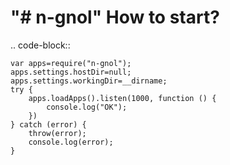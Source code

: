 "# n-gnol" 
How to start?
===============

.. code-block::

    var apps=require("n-gnol");
    apps.settings.hostDir=null;
    apps.settings.workingDir=__dirname;
    try {
        apps.loadApps().listen(1000, function () {
            console.log("OK");
        })
    } catch (error) {
        throw(error);
        console.log(error);
    }
